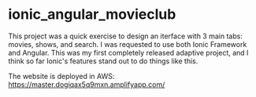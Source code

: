# ionic_angular_movieclub

This project was a quick exercise to design an iterface with 3 main tabs: movies, shows, and search. I was requested to use both Ionic Framework and Angular. 
This was my first completely released adaptive project, and I think so far Ionic's features stand out to do things like this.

The website is deployed in AWS: https://master.dogiqax5q9mxn.amplifyapp.com/
